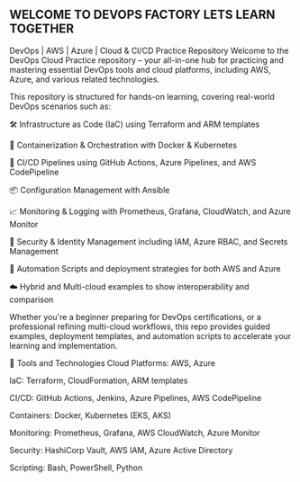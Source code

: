 ##  WELCOME TO DEVOPS FACTORY LETS LEARN TOGETHER ##

DevOps | AWS | Azure | Cloud & CI/CD Practice Repository
Welcome to the DevOps Cloud Practice repository – your all-in-one hub for practicing and mastering essential DevOps tools and cloud platforms, including AWS, Azure, and various related technologies.

This repository is structured for hands-on learning, covering real-world DevOps scenarios such as:

🛠️ Infrastructure as Code (IaC) using Terraform and ARM templates

🐳 Containerization & Orchestration with Docker & Kubernetes

🚀 CI/CD Pipelines using GitHub Actions, Azure Pipelines, and AWS CodePipeline

📦 Configuration Management with Ansible

📈 Monitoring & Logging with Prometheus, Grafana, CloudWatch, and Azure Monitor

🔐 Security & Identity Management including IAM, Azure RBAC, and Secrets Management

🧪 Automation Scripts and deployment strategies for both AWS and Azure

☁️ Hybrid and Multi-cloud examples to show interoperability and comparison

Whether you're a beginner preparing for DevOps certifications, or a professional refining multi-cloud workflows, this repo provides guided examples, deployment templates, and automation scripts to accelerate your learning and implementation.

🧰 Tools and Technologies
Cloud Platforms: AWS, Azure

IaC: Terraform, CloudFormation, ARM templates

CI/CD: GitHub Actions, Jenkins, Azure Pipelines, AWS CodePipeline

Containers: Docker, Kubernetes (EKS, AKS)

Monitoring: Prometheus, Grafana, AWS CloudWatch, Azure Monitor

Security: HashiCorp Vault, AWS IAM, Azure Active Directory

Scripting: Bash, PowerShell, Python

